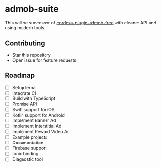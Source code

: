 # admob-suite

This will be successor of [cordova-plugin-admob-free](https://github.com/ratson/cordova-plugin-admob-free) with cleaner API and using modern tools.

## Contributing

- Star this repository
- Open issue for feature requests

## Roadmap

- [ ] Setup lerna
- [ ] Integrate CI
- [ ] Build with TypeScript
- [ ] Promise API
- [ ] Swift support for iOS
- [ ] Kotlin support for Android
- [ ] Implement Banner Ad
- [ ] Implement Interstitial Ad
- [ ] Implement Reward Video Ad
- [ ] Example projects
- [ ] Documentation
- [ ] Firebase support
- [ ] Ionic binding
- [ ] Diagnostic tool
